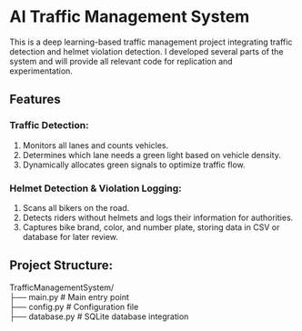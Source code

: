 # AI Traffic Management System

This is a deep learning-based traffic management project integrating traffic detection and helmet violation detection. I developed several parts of the system and will provide all relevant code for replication and experimentation.

## Features

### Traffic Detection:

1) Monitors all lanes and counts vehicles.
2) Determines which lane needs a green light based on vehicle density.
3) Dynamically allocates green signals to optimize traffic flow.

### Helmet Detection & Violation Logging:

1) Scans all bikers on the road.
2) Detects riders without helmets and logs their information for authorities.
3) Captures bike brand, color, and number plate, storing data in CSV or database for later review.



## Project Structure:

TrafficManagementSystem/  
├── main.py                  # Main entry point  
├── config.py                # Configuration file  
├── database.py              # SQLite database integration  
